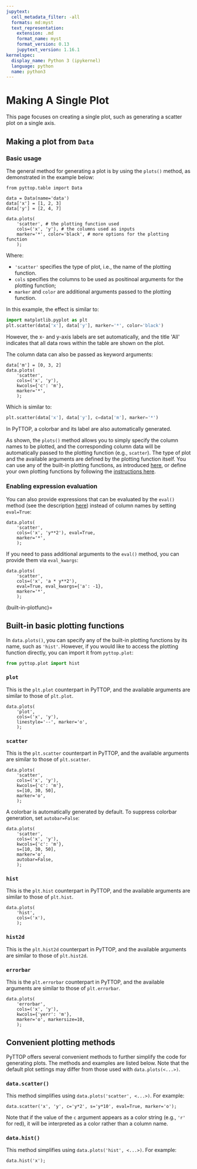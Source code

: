 ```yaml
---
jupytext:
  cell_metadata_filter: -all
  formats: md:myst
  text_representation:
    extension: .md
    format_name: myst
    format_version: 0.13
    jupytext_version: 1.16.1
kernelspec:
  display_name: Python 3 (ipykernel)
  language: python
  name: python3
---
```


# Making A Single Plot
This page focuses on creating a single plot, such as generating a scatter plot on a single axis.

## Making a plot from `Data`
### Basic usage
The general method for generating a plot is by using the `plots()` method, as demonstrated in the example below:
```{code-cell}
from pyttop.table import Data

data = Data(name='data')
data['x'] = [1, 2, 3]
data['y'] = [2, 4, 7]

data.plots(
    'scatter', # the plotting function used
    cols=('x', 'y'), # the columns used as inputs
    marker='*', color='black', # more options for the plotting function
    );
```
Where:
- `'scatter'` specifies the type of plot, i.e., the name of the plotting function.
- `cols` specifies the columns to be used as positinoal arguments for the plotting function;
- `marker` and `color` are additional arguments passed to the plotting function.

In this example, the effect is similar to:
```Python
import matplotlib.pyplot as plt
plt.scatter(data['x'], data['y'], marker='*', color='black')
```
However, the x- and y-axis labels are set automatically, and the title 'All' indicates that all data rows within the table are shown on the plot.

The column data can also be passed as keyword arguments:
```{code-cell}
data['m'] = [0, 3, 2]
data.plots(
    'scatter',
    cols=('x', 'y'),
    kwcols={'c': 'm'},
    marker='*', 
    );
```
Which is similar to:
```Python
plt.scatter(data['x'], data['y'], c=data['m'], marker='*')
```
In PyTTOP, a colorbar and its label are also automatically generated.

As shown, the `plots()` method allows you to simply specify the column names to be plotted, and the corresponding column data will be automatically passed to the plotting function (e.g., `scatter`). The type of plot and the available arguments are defined by the plotting function itself. You can use any of the built-in plotting functions, as introduced [here](#built-in-plotfunc), or define your own plotting functions by following the [instructions here](../extension/custom_plotfunc).

### Enabling expression evaluation
You can also provide expressions that can be evaluated by the `eval()` method (see the description [here](../basics/operations.md#evaluating-expressions)) instead of column names by setting `eval=True`:
```{code-cell}
data.plots(
    'scatter',
    cols=('x', 'y**2'), eval=True,
    marker='*', 
    );
```
If you need to pass additional arguments to the `eval()` method, you can provide them via `eval_kwargs`:
```{code-cell}
data.plots(
    'scatter',
    cols=('x', 'a * y**2'), 
    eval=True, eval_kwargs={'a': -1},
    marker='*', 
    );
```

(built-in-plotfunc)=
## Built-in basic plotting functions
In `data.plots()`, you can specify any of the built-in plotting functions by its name, such as `'hist'`. However, if you would like to access the plotting function directly, you can import it from `pyttop.plot`:
```Python
from pyttop.plot import hist
```

### `plot`
This is the `plt.plot` counterpart in PyTTOP, and the available arguments are similar to those of `plt.plot`.

```{code-cell}
data.plots(
    'plot',
    cols=('x', 'y'),
    linestyle='--', marker='o',
    );
```

### `scatter`
This is the `plt.scatter` counterpart in PyTTOP, and the available arguments are similar to those of `plt.scatter`.

```{code-cell}
data.plots(
    'scatter',
    cols=('x', 'y'),
    kwcols={'c': 'm'},
    s=[10, 30, 50],
    marker='o',
    );
```

A colorbar is automatically generated by default. To suppress colorbar generation, set `autobar=False`:
```{code-cell}
data.plots(
    'scatter',
    cols=('x', 'y'),
    kwcols={'c': 'm'},
    s=[10, 30, 50],
    marker='o',
    autobar=False,
    );
```

<!-- barlabel -->

### `hist`
This is the `plt.hist` counterpart in PyTTOP, and the available arguments are similar to those of `plt.hist`.
```{code-cell}
data.plots(
    'hist',
    cols=('x'),
    );
```

### `hist2d`
This is the `plt.hist2d` counterpart in PyTTOP, and the available arguments are similar to those of `plt.hist2d`.

### `errorbar`
This is the `plt.errorbar` counterpart in PyTTOP, and the available arguments are similar to those of `plt.errorbar`.
```{code-cell}
data.plots(
    'errorbar',
    cols=('x', 'y'),
    kwcols={'yerr': 'm'},
    marker='o', markersize=10,
    );
```

## Convenient plotting methods
PyTTOP offers several convenient methods to further simplify the code for generating plots. The methods and examples are listed below. Note that the default plot settings may differ from those used with `data.plots(<...>)`.

### `data.scatter()`
This method simplifies using `data.plots('scatter', <...>)`. For example:
```{code-cell}
data.scatter('x', 'y', c='y*2', s='y*10', eval=True, marker='o');
```
Note that if the value of the `c` argument appears as a color string (e.g., `'r'` for red), it will be interpreted as a color rather than a column name.

### `data.hist()`
This method simplifies using `data.plots('hist', <...>)`. For example:
```{code-cell}
data.hist('x');
```

